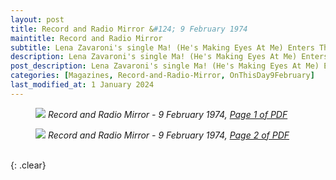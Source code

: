 ```yaml
---
layout: post
title: Record and Radio Mirror &#124; 9 February 1974
maintitle: Record and Radio Mirror
subtitle: Lena Zavaroni's single Ma! (He's Making Eyes At Me) Enters The Top 50 Charts At Number 30.
description: Lena Zavaroni's single Ma! (He's Making Eyes At Me) Enters The Top 50 Charts At Number 30.
post_description: Lena Zavaroni's single Ma! (He's Making Eyes At Me) Enters The Top 50 Charts At Number 30.
categories: [Magazines, Record-and-Radio-Mirror, OnThisDay9February]
last_modified_at: 1 January 2024
---
```


<figure class="fig1">
<a href="/assets/images/magazines/1974-02-09-01-record-&-radio-mirror.png"><img src="/assets/images/magazines/1974-02-09-01-record-&-radio-mirror.png" class="full-width zoom-in" /></a>
<cite class="whitespace">Record and Radio Mirror - 9 February 1974,
<a class="external-link" href="https://worldradiohistory.com/UK/Record-Mirror/70s/74/Record-Mirror-1974-02-09.pdf">Page 1 of PDF</a></cite>
</figure>

<figure class="fig2">
<a href="/assets/images/magazines/1974-02-09-02-record-&-radio-mirror.png"><img src="/assets/images/magazines/1974-02-09-02-record-&-radio-mirror.png" class="full-width zoom-in" /></a>
<cite class="whitespace">Record and Radio Mirror - 9 February 1974,
<a class="external-link" href="https://worldradiohistory.com/UK/Record-Mirror/70s/74/Record-Mirror-1974-02-09.pdf#page=2">Page 2 of PDF</a></cite>
</figure>

<br />{: .clear}

